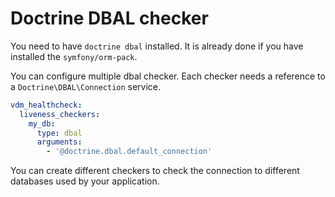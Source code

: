 # Doctrine DBAL checker

You need to have `doctrine dbal` installed. It is already done if you have installed the `symfony/orm-pack`.

You can configure multiple dbal checker. Each checker needs a reference to a `Doctrine\DBAL\Connection` service.

```yaml
vdm_healthcheck:
  liveness_checkers:
    my_db:
      type: dbal
      arguments:
        - '@doctrine.dbal.default_connection'
``` 

You can create different checkers to check the connection to different databases used by your application.

